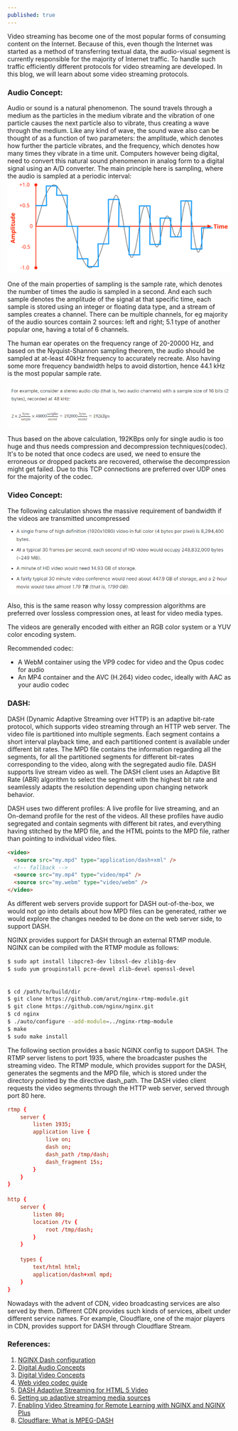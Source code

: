 ```yaml
---
published: true
---
```

Video streaming has become one of the most popular forms of consuming content on the Internet. Because of this, even though the Internet was started as a method of transferring textual data, the audio-visual segment is currently responsible for the majority of Internet traffic. To handle such traffic efficiently different protocols for video streaming are developed. In this blog, we will learn about some video streaming protocols.

### Audio Concept:
Audio or sound is a natural phenomenon. The sound travels through a medium as the particles in the medium vibrate and the vibration of one particle causes the next particle also to vibrate, thus creating a wave through the medium. Like any kind of wave, the sound wave also can be thought of as a function of two parameters: the amplitude, which denotes how further the particle vibrates, and the frequency, which denotes how many times they vibrate in a time unit. Computers however being digital, need to convert this natural sound phenomenon in analog form to a digital signal using an A/D converter. The main principle here is sampling, where the audio is sampled at a periodic interval:
![](../images/video-streaming-protocols/audio-waveform-samples1.svg)

One of the main properties of sampling is the sample rate, which denotes the number of times the audio is sampled in a second. And each such sample denotes the amplitude of the signal at that specific time, each sample is stored using an integer or floating data type, and a stream of samples creates a channel. There can be multiple channels, for eg majority of the audio sources contain 2 sources: left and right; 5.1 type of another popular one, having a total of 6 channels.

The human ear operates on the frequency range of 20-20000 Hz, and based on the Nyquist-Shannon sampling theorem, the audio should be sampled at at-least 40kHz frequency to accurately recreate. Also having some more frequency bandwidth helps to avoid distortion, hence 44.1 kHz is the most popular sample rate. 

![](../images/video-streaming-protocols/audio-sample-bandwidth.png)

Thus based on the above calculation, 192KBps only for single audio is too huge and thus needs compression and decompression techniques(codec). It's to be noted that once codecs are used, we need to ensure the erroneous or dropped packets are recovered, otherwise the decompression might get failed. Due to this TCP connections are preferred over UDP ones for the majority of the codec.

### Video Concept:
The following calculation shows the massive requirement of bandwidth if the videos are transmitted uncompressed
![](../images/video-streaming-protocols/video-bandwidth.png)

Also, this is the same reason why lossy compression algorithms are preferred over lossless compression ones, at least for video media types.

The videos are generally encoded with either an RGB color system or a YUV color encoding system.

Recommended codec: 
- A WebM container using the VP9 codec for video and the Opus codec for audio
- An MP4 container and the AVC (H.264) video codec, ideally with AAC as your audio codec


### DASH:
DASH (Dynamic Adaptive Streaming over HTTP) is an adaptive bit-rate protocol, which supports video streaming through an HTTP web server. The video file is partitioned into multiple segments. Each segment contains a short interval playback time, and each partitioned content is available under different bit rates. The MPD file contains the information regarding all the segments, for all the partitioned segments for different bit-rates corresponding to the video, along with the segregated audio file. DASH supports live stream video as well. The DASH client uses an Adaptive Bit Rate (ABR) algorithm to select the segment with the highest bit rate and seamlessly adapts the resolution depending upon changing network behavior.

DASH uses two different profiles: A live profile for live streaming, and an On-demand profile for the rest of the videos. All these profiles have audio segregated and contain segments with different bit rates, and everything having stitched by the MPD file, and the HTML points to the MPD file, rather than pointing to individual video files.

```html
<video>
  <source src="my.mpd" type="application/dash+xml" />
  <!-- fallback -->
  <source src="my.mp4" type="video/mp4" />
  <source src="my.webm" type="video/webm" />
</video>
```
As different web servers provide support for DASH out-of-the-box, we would not go into details about how MPD files can be generated, rather we would explore the changes needed to be done on the web server side, to support DASH.

NGINX provides support for DASH through an external RTMP module. NGINX can be compiled with the RTMP module as follows: 
```sh
$ sudo apt install libpcre3-dev libssl-dev zlib1g-dev
$ sudo yum groupinstall pcre-devel zlib-devel openssl-devel


$ cd /path/to/build/dir
$ git clone https://github.com/arut/nginx-rtmp-module.git
$ git clone https://github.com/nginx/nginx.git
$ cd nginx
$ ./auto/configure --add-module=../nginx-rtmp-module
$ make
$ sudo make install

```

The following section provides a basic NGINX config to support DASH. The RTMP server listens to port 1935, where the broadcaster pushes the streaming video. The RTMP module, which provides support for the DASH, generates the segments and the MPD file, which is stored under the directory pointed by the directive dash_path. The DASH video client requests the video segments through the HTTP web server, served through port 80 here.
 
```conf
rtmp { 
    server { 
        listen 1935; 
        application live { 
            live on; 
            dash on; 
            dash_path /tmp/dash; 
            dash_fragment 15s; 
        } 
    } 
} 
 
http { 
    server { 
        listen 80; 
        location /tv { 
            root /tmp/dash; 
        } 
    }
 
    types {
        text/html html;
        application/dash+xml mpd;
    } 
}
```

Nowadays with the advent of CDN, video broadcasting services are also served by them. Different CDN provides such kinds of services, albeit under different service names. For example, Cloudflare, one of the major players in CDN, provides support for DASH through Cloudflare Stream.

### References:
1. [NGINX Dash configuration](https://gist.github.com/shivasiddharth/30b998189c3dc76fdea4227f29e9dcf7)
2. [Digital Audio Concepts](https://developer.mozilla.org/en-US/docs/Web/Media/Formats/Audio_concepts)
3. [Digital Video Concepts](https://developer.mozilla.org/en-US/docs/Web/Media/Formats/Video_concepts)
4. [Web video codec guide](https://developer.mozilla.org/en-US/docs/Web/Media/Formats/Video_codecs)
5. [DASH Adaptive Streaming for HTML 5 Video](https://developer.mozilla.org/en-US/docs/Web/Media/DASH_Adaptive_Streaming_for_HTML_5_Video)
6. [Setting up adaptive streaming media sources](https://developer.mozilla.org/en-US/docs/Web/Guide/Audio_and_video_delivery/Setting_up_adaptive_streaming_media_sources)
7. [Enabling Video Streaming for Remote Learning with NGINX and NGINX Plus](https://www.nginx.com/blog/video-streaming-for-remote-learning-with-nginx/)
8. [Cloudflare: What is MPEG-DASH](https://www.cloudflare.com/learning/video/what-is-mpeg-dash/) 

